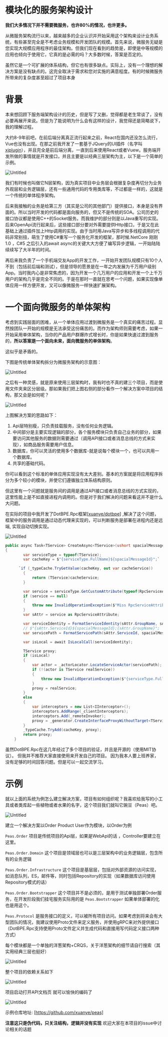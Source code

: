 # 模块化的服务架构设计

**我们大多情况下并不需要微服务，也许80%的情况，也许更多。**

从微服务架构流行以来，越来越多的企业认识并开始采用这个架构来设计业务系统，有些甚至完全是不考虑业务规模和开发团队的规模。首先来说，微服务无疑是您实现大规模应用程序的最佳架构。但我们现在看到的趋势是，即使是中等规模的应用也倾向于使用它，它真的是必需的吗？大多数时候，答案是否定的。

虽然它是一个可扩展的体系结构，但它也有很多缺点。实际上，没有一个理想的解决方案是没有缺点的。这完全取决于需求和您对实施的满意程度。有的时候微服务所带来的复杂度甚至超过了项目本身

# 背景

本来想回顾下服务端架构设计的历史，但是写了又删，觉得都是老生常谈了，没有必要再展开来说。但是为了能说明为什么会有这样的设计，我觉得还是简略说下，我的理解过程。

大约8-9年前吧，在前后端分离真正流行起来之前，React在国内还没怎么流行，Vue也没有出现。在那之前我开发了一套基于JQuery的UI插件（名字叫[xjplugin](https://github.com/xuanye/xjplugin)），并且完全是前后端分离，一直到后来使用React或者Vuew。服务端开发所做的事情就是开发接口，并且主要是以经典三层架构为主，以下是一个简单的示例。

![Untitled](doc/img/0.png)

我们有时候也叫做它N层架构，因为真实项目中业务层会根据复杂度再切分为业务外观层和业务逻辑层，还有一些通用代码的专用类库等，不过都是一样的，这就是一个传统的单体程序架构。

后来我接触的业务是给第三方（其实是公司的其他部门）提供接口，本身是没有界面的。所以当时开发的代码都是面向服务的，但又不是传统的SOA。公司历史的接口协议都是使用C++的Socket服务。而我维护的部分则是以Java重写的实现。后来OpenApi流行起来后，这些接口部分要对外需要提供Http接口，于是又在此基础上通过插件加上Http调用的实现。由于当时用Java写异步和多线程调用的代码非常别扭，萌生了使用C#重写一个服务化开发的框架，那时候.NetCore 刚刚1.0 ，C#5 之后引入的await async的关键大大方便了编写异步逻辑，一开始陆陆续续写了大半年的时间。

再后来我负责了一个手机端交友App的开发工作，一开始开发团队规模只有10个人不到（包括前后端和测试），但是领导的愿景是在一年之内发展为千万用户级别App。当时我内心是非常焦虑的，因为开发一个几万用户的应用和开发一个上千万用户的架构几乎是完全不同的。于是在那时一直就在思考一个问题，如果实现像单体应用一样方便开发，又可以像微服务一样快速扩展架构。

# 一个面向微服务的单体架构

考虑到实践层面的困难，从一个单体应用过渡到微服务是一个真实的痛苦过程。显然按团队一开始的规模是无法承受这份痛苦的。而作为架构师则需要考虑，如果一开始采用单体架构，当你的产品用户群爆炸式增长时，你是如果快速过渡到服务的，**所以答案是一个面向未来，面向微服务的单体架构**。

这似乎是矛盾的。

下图是传统单体架构拆分为微服务架构的示意图：

![Untitled](doc/img/1.png)

之后有一种灵感，就是原来使用三层架构时，我有时也不真的建三个项目，而是使用文件夹来区分层级。那如果我们把上图右侧的部分看作一个解决方案中项目的结构，那又会是如何呢？

![Untitled](doc/img/2.png)

上图解决方案的思路如下：

1. Api层特别瘦，只负责挂载服务，没有任何业务逻辑。
2. 中间部分是主要实现逻辑的部分，各个服务模块只负责自己业务的部分，如果要访问其他服务的数据则需要通过（调用API接口或者消息总线的方式来实现），如商品服务需要用户信息。
3. 数据库，你可以灵活的使用多个数据库-就是说每个模块一个，也可以共用一个数据库。
4. 共享的基础代码。

你可以看到这个标准的单体应用实现没有太大差别。基本的方案就是将应用程序拆分为多个较小的模块，并使它们遵循独立体系结构原则。

但这里有一个问题就是服务间的调用是通过API接口或者消息总线的方式实现的，这里性能上是不如直接进程内调用的。但是对于我们解决的问题来看这并不是什么大问题。

在实际的项目中我开发了DotBPE.Rpc框架[[xuanye/dotbpe](https://github.com/xuanye/dotbpe)] ,解决了这个问题，框架中的服务调用是通过动态代理来实现的，可以判断服务是部署在进程内还是远端, 实现自动切换实现。

![Untitled](doc/img/3.png)

```csharp
public async Task<TService> CreateAsync<TService>(ushort spacialMessageId = 0) where TService : class
{
        var serviceType = typeof(TService);
        var cacheKey = $"{serviceType.FullName}${spacialMessageId}";`

      `if (_typeCache.TryGetValue(cacheKey, out var cacheService))
        {
            return (TService)cacheService;
        }

        var service = serviceType.GetCustomAttribute(typeof(RpcServiceAttribute), false);
        if (service == null)
        {
            throw new InvalidOperationException($"Miss RpcServiceAttribute at {serviceType}");
        }
        var sAttr = service as RpcServiceAttribute;

        var serviceIdentity = FormatServiceIdentity(sAttr.GroupName, sAttr.ServiceId, spacialMessageId);
        // $"{sAttr.ServiceId}${spacialMessageId};{sAttr.GroupName}";
        var servicePath = FormatServicePath(sAttr.ServiceId, spacialMessageId);

        var isLocal = await IsLocalCall(serviceIdentity);

        TService proxy;
        if (isLocal)
        {
            var actor = _actorLocator.LocateServiceActor(servicePath);
            if (!(actor is TService realService))
            {
                throw new InvalidOperationException($"{serviceType.FullName} has no implementation class,should it be configured at remote server");
            }
            proxy = realService;
        }
        else
        {
            var interceptors = new List<IInterceptor>();
            interceptors.AddRange(_clientInterceptors);
            interceptors.Add(_remoteInvoker);
            proxy = _generator.CreateInterfaceProxyWithoutTarget<TService>(interceptors.ToArray());
        }
        _typeCache.TryAdd(cacheKey, proxy);
        return proxy;
    }
```

虽然DotBPE.Rpc在这几年经过了多个项目的验证，并且是开源的（使用MIT协议）。 但我并不推荐大家直接使用来开发自己的项目。 因为我本人要上班养家，没有足够的时间回答问题。但是可以一起交流学习。

# 示例

就以上面的系统为例怎么建立解决方案，项目有如何组织呢？我喜欢给我写的小工具或者类库起一些植物或者水果的名字，这个项目我们就叫它豌豆（Peas）吧。

![Untitled](doc/img/4.png)

建立一个解决方案以Order Product  User作为模块，以Order为例

`Peas.Order` 项目是传统项目的Api层，如果是WebApi的话 ，Controller要建立在这里。

`Peas.Order.Domain`  这个项目是领域层也可以是三层架构中的业务逻辑层，包含所有的业务逻辑

`Peas.Order.Infrastructure` 这个项目是基层层，包括对外部资源的访问实现，如消息队列，ES，邮件等，同时包括Repository的实现（如果数据库访问使用Repository模式的话）

`Peas.Order.Bootstrapper` 这个项目并不是必须的，是用于测试单独部署Order服务，在开发阶段我们挂宅服务实际用的是 `Peas.Bootstrapper` 如果单体部署的化 也是用这个。

`Peas.Protocol` 是服务接口的定义，可以被所有项目访问。如果考虑到将来会有大型团队的情况，我建议使用Proto文件来定义服务，并使用gRPC来对外提供接口 （DotBPE.Rpc支持使用Proto文件定义并生成代码和直接用写代码定义接口两种方式）

每个模块都是一个单独的洋葱架构+CRQS，关于洋葱架构的细节请自行搜索（其实用经典三层也挺好）

![Untitled](doc/img/5.png)

整个项目的依赖关系如下

![Untitled](doc/img/6.png)

项目启动打开API文档页 就可以愉快的编码了

![Untitled](doc/img/7.png)

示例仓库地址: [https://github.com/xuanye/peas]

**注意这只是伪代码，只关注结构，逻辑并没有实现** 欢迎大家在本项目的issue中讨论相关的话题